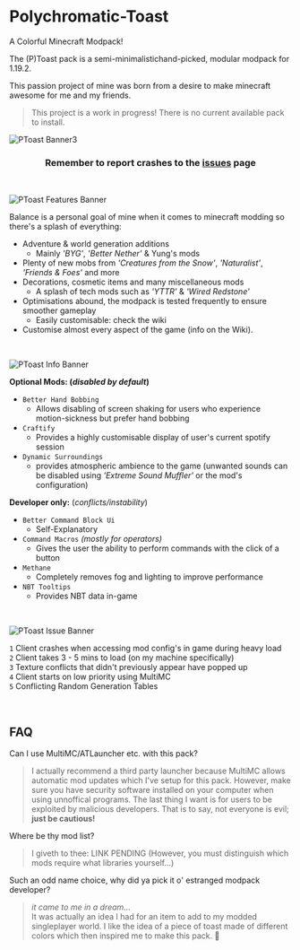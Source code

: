 # Polychromatic-Toast
A Colorful Minecraft Modpack!

The (P)Toast pack is a semi-minimalistichand-picked, modular modpack for 1.19.2.

This passion project of mine was born from a desire to make minecraft awesome for me and my friends.  

> This project is a work in progress! There is no current available pack to install.
 
![PToast Banner3](https://user-images.githubusercontent.com/80040305/216677026-d9cbc596-c955-444c-94c1-51197ea0847f.png)  

<h3> <p align="center">
Remember to report crashes to the <a href="https://github.com/MadameElfarran/Polychromatic-Toast/issues">issues</a> page
</p> </h3>
   
<p>&nbsp;</p>
   
![PToast Features Banner](https://user-images.githubusercontent.com/80040305/216776700-bac8ecec-1278-4f20-9273-08ddd1b1ee55.png)

Balance is a personal goal of mine when it comes to minecraft modding so there's a splash of everything:

* Adventure & world generation additions
  * Mainly _'BYG'_, _'Better Nether'_ & Yung's mods
* Plenty of new mobs from _'Creatures from the Snow'_, _'Naturalist'_, _'Friends & Foes'_ and more
* Decorations, cosmetic items and many miscellaneous mods 
  * A splash of tech mods such as  _'YTTR'_ & _'Wired Redstone'_
* Optimisations abound, the modpack is tested frequently to ensure smoother gameplay
  * Easily customisable: check the wiki
* Customise almost every aspect of the game (info on the Wiki).

<p>&nbsp;</p>

![PToast Info Banner](https://user-images.githubusercontent.com/80040305/216774131-2760b24e-2c87-4943-9967-50935c392e7f.png)

**Optional Mods: (*disabled by default*)**
 * `Better Hand Bobbing`  
   * Allows disabling of screen shaking for users who experience motion-sickness but prefer hand bobbing
 * `Craftify`
   * Provides a highly customisable display of user's current spotify session
 * `Dynamic Surroundings`
   * provides atmospheric ambience to the game (unwanted sounds can be disabled using _'Extreme Sound Muffler'_ or the mod's configuration)
 
**Developer only:** (*conflicts/instability*)
 * `Better Command Block Ui`
   * Self-Explanatory
 * `Command Macros` *(mostly for operators)*
   * Gives the user the ability to perform commands with the click of a button 
 * `Methane`
   * Completely removes fog and lighting to improve performance
 * `NBT Tooltips`
   * Provides NBT data in-game

<p>&nbsp;</p>

![PToast Issue Banner](https://user-images.githubusercontent.com/80040305/216773798-05abad37-99a4-48f7-bc9f-b6670fca0fa3.png)

`1` Client crashes when accessing mod config's in game during heavy load  
`2` Client takes 3 - 5 mins to load (on my machine specifically)  
`3` Texture conflicts that didn't previously appear have popped up  
`4` Client starts on low priority using MultiMC  
`5` Conflicting Random Generation Tables

<p>&nbsp;</p>

## FAQ

Can I use MultiMC/ATLauncher etc. with this pack?

> I actually recommend a third party launcher because MultiMC allows automatic mod updates which I've setup for this pack. However, make sure you have security software installed on your computer when using unnoffical programs. The last thing I want is for users to be exploited by malicious developers. That is to say, not everyone is evil; **just be cautious!**

Where be thy mod list?

> I giveth to thee: LINK PENDING (However, you must distinguish which mods require what libraries yourself...)

Such an odd name choice, why did ya pick it o' estranged modpack developer?

> *it came to me in a dream...*  
It was actually an idea I had for an item to add to my modded singleplayer world. I like the idea of a piece of toast made of different colors which then inspired me to make this pack. 🍞
